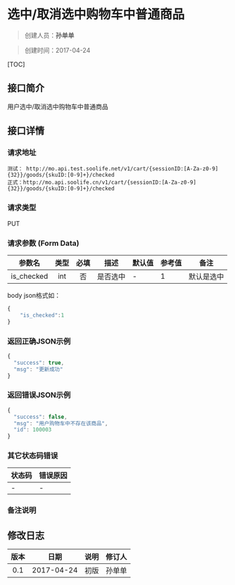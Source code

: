 # 选中/取消选中购物车中普通商品
>创建人员：**孙单单**

>创建时间：2017-04-24

[TOC]


## 接口简介
用户选中/取消选中购物车中普通商品

## 接口详情

### 请求地址
    测试： http://mo.api.test.soolife.net/v1/cart/{sessionID:[A-Za-z0-9]{32}}/goods/{skuID:[0-9]+}/checked
    正式：http://mo.api.soolife.cn/v1/cart/{sessionID:[A-Za-z0-9]{32}}/goods/{skuID:[0-9]+}/checked

### 请求类型
PUT

### 请求参数 (Form Data)
| 参数名 | 类型 | 必填 | 描述 | 默认值 | 参考值 |备注|
| --- | :---: | :---: | --- | --- | --- | --- |
|is_checked|int|否|是否选中|-|1|默认是选中|
body json格式如：
```javascript
{
    "is_checked":1
}
```
### 返回正确JSON示例
```javascript
{
  "success": true,
  "msg": "更新成功"
}
```
### 返回错误JSON示例
```javascript
{
  "success": false,
  "msg": "用户购物车中不存在该商品",
  "id": 100003
}
```

### 其它状态码错误
| 状态码 | 错误原因     |
| :------------- | :------------- |
|-|-|

### 备注说明


## 修改日志
| 版本   | 日期         | 说明   | 修订人  |
| :----: | :----------: | :---- | :---- |
| 0.1  | 2017-04-24 | 初版   | 孙单单  |
